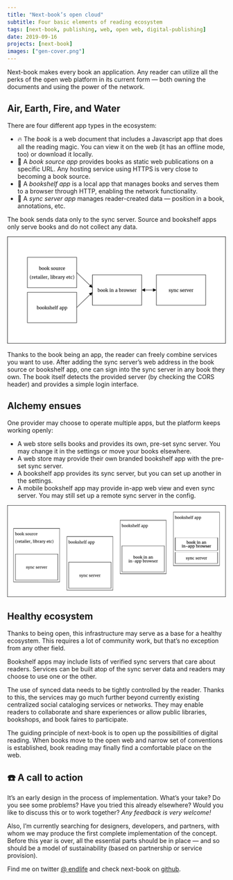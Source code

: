 ```yaml
---
title: "Next-book’s open cloud"
subtitle: Four basic elements of reading ecosystem
tags: [next-book, publishing, web, open web, digital-publishing]
date: 2019-09-16
projects: [next-book]
images: ["gen-cover.png"]
---
```


Next-book makes every book an application. Any reader can utilize all the perks of the open web platform in its current form — both owning the documents and using the power of the network.


## Air, Earth, Fire, and Water

There are four different app types in the ecosystem:

- 🔥 The *book* is a web document that includes a Javascript app that does all the reading magic. You can view it on the web (it has an offline mode, too) or download it locally.
- 💨 A *book source app* provides books as static web publications on a specific URL. Any hosting service using HTTPS is very close to becoming a book source.
- 🍁 A *bookshelf app* is a local app that manages books and serves them to a browser through HTTP, enabling the network functionality. 
- 🌊 A *sync server app* manages reader-created data — position in a book, annotations, etc.

The book sends data only to the sync server. Source and bookshelf apps only serve books and do not collect any data.

![](infrastructure.svg "Schema of the infrastructure, fully described above.")

Thanks to the book being an app, the reader can freely combine services you want to use. After adding the sync server’s web address in the book source or bookshelf app, one can sign into the sync server in any book they own. The book itself detects the provided server (by checking the CORS header) and provides a simple login interface.


## Alchemy ensues

One provider may choose to operate multiple apps, but the platform keeps working openly:

- A web store sells books and provides its own, pre-set sync server. You may change it in the settings or move your books elsewhere.
- A web store may provide their own branded bookshelf app with the pre-set sync server.
- A bookshelf app provides its sync server, but you can set up another in the settings.
- A mobile bookshelf app may provide in-app web view and even sync server. You may still set up a remote sync server in the config.

![](combinations.svg "Schema of possible merged apps, fully described above.")


## Healthy ecosystem

Thanks to being open, this infrastructure may serve as a base for a healthy ecosystem. This requires a lot of community work, but that’s no exception from any other field.

Bookshelf apps may include lists of verified sync servers that care about readers. Services can be built atop of the sync server data and readers may choose to use one or the other.

The use of synced data needs to be tightly controlled by the reader. Thanks to this, the services may go much further beyond currently existing centralized social cataloging services or networks. They may enable readers to collaborate and share experiences or allow public libraries, bookshops, and book faires to participate.

The guiding principle of next-book is to open up the possibilities of digital reading. When books move to the open web and narrow set of conventions is established, book reading may finally find a comfortable place on the web.


## ☎️ A call to action 

It’s an early design in the process of implementation. What’s your take? Do you see some problems? Have you tried this already elsewhere? Would you like to discuss this or to work together? *Any feedback is very welcome!*

Also, I’m currently searching for designers, developers, and partners, with whom we may produce the first complete implementation of the concept. Before this year is over, all the essential parts should be in place — and so should be a model of sustainability (based on partnership or service provision). 

Find me on twitter [@ endlife](https://twitter.com/endlife) and check next-book on [github](http://github.com/next-book/).
